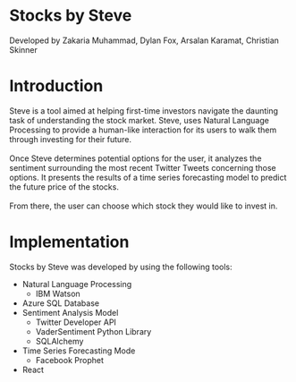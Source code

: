 # Stocks by Steve
Developed by Zakaria Muhammad, Dylan Fox, Arsalan Karamat, Christian Skinner
# Introduction
Steve is a tool aimed at helping first-time investors navigate the daunting task of understanding the stock market. Steve, uses Natural Language Processing to provide a human-like interaction for its users to walk them through investing for their future.
<br><br>
Once Steve determines potential options for the user, it analyzes the sentiment surrounding the most recent Twitter Tweets concerning those options. It presents the results of a time series forecasting model to predict the future price of the stocks.
<br><br>
From there, the user can choose which stock they would like to invest in.

# Implementation
Stocks by Steve was developed by using the following tools: 
<br>
* Natural Language Processing
  * IBM Watson
* Azure SQL Database
* Sentiment Analysis Model
  * Twitter Developer API
  * VaderSentiment Python Library
  * SQLAlchemy
* Time Series Forecasting Mode
  * Facebook Prophet
* React
